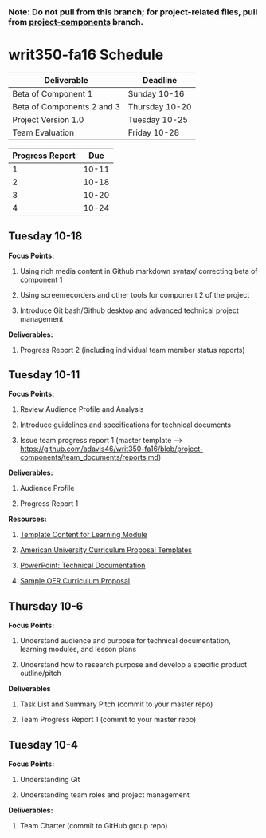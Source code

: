 ### Note: Do not pull from this branch; for project-related files, pull from [project-components](https://github.com/adavis46/writ350-fa16/tree/project-components) branch. 

# writ350-fa16 Schedule 
Deliverable | Deadline
----------- | --------
Beta of Component 1 | Sunday 10-16
Beta of Components 2 and 3 | Thursday 10-20
Project Version 1.0 | Tuesday 10-25 
Team Evaluation | Friday 10-28


Progress Report | Due
--------------- |  ---
1 | 10-11
2 | 10-18
3 | 10-20
4 | 10-24

## Tuesday 10-18

**Focus Points:**

1. Using rich media content in Github markdown syntax/ correcting beta of component 1

2. Using screenrecorders and other tools for component 2 of the project

3. Introduce Git bash/Github desktop and advanced technical project management 

**Deliverables:**

1. Progress Report 2 (including individual team member status reports)

## Tuesday 10-11

**Focus Points:** 

1. Review Audience Profile and Analysis

2. Introduce guidelines and specifications for technical documents

3. Issue team progress report 1 (master template --> https://github.com/adavis46/writ350-fa16/blob/project-components/team_documents/reports.md) 

**Deliverables:**

1. Audience Profile 

2. Progress Report 1

**Resources:**

1. [Template Content for Learning Module](https://view.officeapps.live.com/op/view.aspx?src=http://www.sdccdonline.net/faculty/flex/TemplatefortheDesignandDevelopmentofOnlineCourses.doc)

2. [American University Curriculum Proposal Templates](http://www.american.edu/provost/registrar/pdf/cp.cfm)

3. [PowerPoint: Technical Documentation](https://drive.google.com/open?id=0B1_QDkJnN610VS10VExxeFE0YU0)

4. [Sample OER Curriculum Proposal](https://drive.google.com/open?id=0B1_QDkJnN610MFVXcjQ5WXoyMTQ)


## Thursday 10-6

**Focus Points:**

1. Understand audience and purpose for technical documentation, learning modules, and lesson plans

2. Understand how to research purpose and develop a specific product outline/pitch


**Deliverables**

1. Task List and Summary Pitch (commit to your master repo)

2. Team Progress Report 1 (commit to your master repo)



## Tuesday 10-4

**Focus Points:**

1. Understanding Git

2. Understanding team roles and project management

**Deliverables:**

1. Team Charter (commit to GitHub group repo) 





